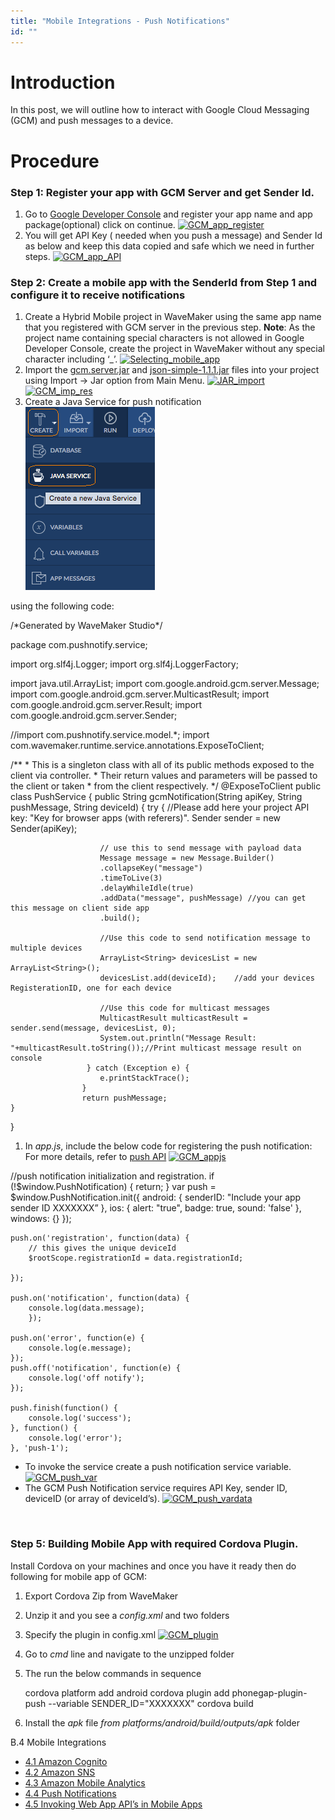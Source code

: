 ```yaml
---
title: "Mobile Integrations - Push Notifications"
id: ""
---
```


# Introduction

In this post, we will outline how to interact with Google Cloud Messaging (GCM) and push messages to a device.

# Procedure

### Step 1: Register your app with GCM Server and get Sender Id.

1. Go to [Google Developer Console](https://developers.google.com/mobile/add?platform=android&cntapi=gcm&cnturl=https:%2F%2Fdevelopers.google.com%2Fcloud-messaging%2Fandroid%2Fclient&cntlbl=Continue%20Adding%20GCM%20Support&%3Fconfigured%3Dtrue) and register your app name and app package(optional) click on continue. [![GCM_app_register](../assets/GCM_app_register-1024x544.png)](../assets/GCM_app_register.png)
2. You will get API Key ( needed when you push a message) and Sender Id as below and keep this data copied and safe which we need in further steps. [![GCM_app_API](../assets/GCM_app_API-1024x651.png)](../assets/GCM_app_API.png)

### Step 2: Create a mobile app with the SenderId from Step 1 and configure it to receive notifications

1. Create a Hybrid Mobile project in WaveMaker using the same app name that you registered with GCM server in the previous step. **Note**: As the project name containing special characters is not allowed in Google Developer Console, create the project in WaveMaker without any special character including ‘\_’. [![Selecting_mobile_app](../assets/Selecting_mobile_app.png)](../assets/Selecting_mobile_app.png)
2. Import the [gcm.server.jar](http://www.java2s.com/Code/Jar/g/gcm.htm) and [json-simple-1.1.1.jar](http://www.java2s.com/Code/Jar/j/json-simple.htm) files into your project using Import -> Jar option from Main Menu. [![JAR_import](../assets/JAR_import.png)](../assets/JAR_import.png) [![GCM_imp_res](../assets/GCM_imp_res.png)](../assets/GCM_imp_res.png)
3. Create a Java Service for push notification [![JS_Create](../assets/JS_Create.png)](../assets/JS_Create.png)

using the following code:

/\*Generated by WaveMaker Studio\*/

package com.pushnotify.service;

import org.slf4j.Logger;
import org.slf4j.LoggerFactory;

import java.util.ArrayList;
import com.google.android.gcm.server.Message;
import com.google.android.gcm.server.MulticastResult;
import com.google.android.gcm.server.Result;
import com.google.android.gcm.server.Sender;

//import com.pushnotify.service.model.\*;
import com.wavemaker.runtime.service.annotations.ExposeToClient;

/\*\*
 \* This is a singleton class with all of its public methods exposed to the client via controller.
 \* Their return values and parameters will be passed to the client or taken
 \* from the client respectively.
 \*/
@ExposeToClient
public class PushService {
   public String gcmNotification(String apiKey, String pushMessage, String deviceId) {
   	 try {
                    	//Please add here your project API key: "Key for browser apps (with referers)".
                    	Sender sender = new  Sender(apiKey);

                    	// use this to send message with payload data
                    	Message message = new Message.Builder()
                    	.collapseKey("message")
                    	.timeToLive(3)
                    	.delayWhileIdle(true)
                    	.addData("message", pushMessage) //you can get this message on client side app
                    	.build();  

                    	//Use this code to send notification message to multiple devices
                    	ArrayList<String> devicesList = new ArrayList<String>();       	 
                    	devicesList.add(deviceId);    //add your devices RegisterationID, one for each device    

                    	//Use this code for multicast messages    
                    	MulticastResult multicastResult = sender.send(message, devicesList, 0);
                    	System.out.println("Message Result: "+multicastResult.toString());//Print multicast message result on console
                   	 } catch (Exception e) {
                    	e.printStackTrace();
                	}
                	return pushMessage;
	}
}

1. In _app.js_, include the below code for registering the push notification: For more details, refer to [push API](https://github.com/phonegap/phonegap-plugin-push/blob/master/docs/API.md) [![GCM_appjs](../assets/GCM_appjs.png)](../assets/GCM_appjs.png)

//push notification initialization and registration. 
	if (!$window.PushNotification) {
    	return;
	}
	var push = $window.PushNotification.init({
    	android: {
        	senderID: "Include your app sender ID XXXXXXX” 
    	},
    	ios: {
        	alert: "true",
        	badge: true,
        	sound: 'false'
    	},
    	windows: {}
	});

	push.on('registration', function(data) {
    	// this gives the unique deviceId
    	$rootScope.registrationId = data.registrationId;

	});

	push.on('notification', function(data) {
    	console.log(data.message);
    	});

	push.on('error', function(e) {
    	console.log(e.message);
	});
	push.off('notification', function(e) {
    	console.log('off notify');
	});

	push.finish(function() {
    	console.log('success');
	}, function() {
    	console.log('error');
	}, 'push-1');

- To invoke the service create a push notification service variable. [![GCM_push_var](../assets/GCM_push_var.png)](../assets/GCM_push_var.png)
- The GCM Push Notification service requires API Key, sender ID, deviceID (or array of deviceId’s). [![GCM_push_vardata](../assets/GCM_push_vardata.png)](../assets/GCM_push_vardata.png)

 

### Step 5: Building Mobile App with required Cordova Plugin.

Install Cordova on your machines and once you have it ready then do following for mobile app of GCM:

1. Export Cordova Zip from WaveMaker
2. Unzip it and you see a _config.xml_ and two folders
3. Specify the plugin in config.xml [![GCM_plugin](../assets/GCM_plugin.png)](../assets/GCM_plugin.png)
4. Go to _cmd_ line and navigate to the unzipped folder
5. The run the below commands in sequence
    
    cordova platform add android
    cordova plugin add phonegap-plugin-push --variable SENDER\_ID="XXXXXXX"
    cordova build
    
6. Install the _apk_ file _from platforms/android/build/outputs/apk_ folder

B.4 Mobile Integrations

- [4.1 Amazon Cognito](/learn/hybrid-mobile/mobile-integrations/)
- [4.2 Amazon SNS](/learn/hybrid-mobile/mobile-integrations-amazon-sns/)
- [4.3 Amazon Mobile Analytics](/learn/hybrid-mobile/mobile-integrations-amazon-mobile-analytics/)
- [4.4 Push Notifications](/learn/hybrid-mobile/mobile-integrations-push-notifications/)
- [4.5 Invoking Web App API’s in Mobile Apps](/learn/mobile-app-development/invoking-web-app-apis-mobile-apps/)
